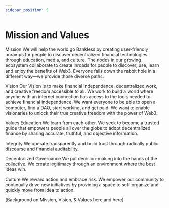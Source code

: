 ```yaml
---
sidebar_position: 5
---
```


# Mission and Values

Mission
We will help the world go Bankless by creating user-friendly onramps for people to discover decentralized financial technologies through education, media, and culture. The nodes in our growing ecosystem collaborate to create inroads for people to discover, use, learn and enjoy the benefits of Web3. Everyone falls down the rabbit hole in a different way—we provide those diverse paths. 

Vision
Our Vision is to make financial independence, decentralized work, and creative freedom accessible to all. We work to build a world where anyone with an internet connection has access to the tools needed to achieve financial independence. We want everyone to be able to open a computer, find a DAO, start working, and get paid. We want to enable visionaries to unlock their true creative freedom with the power of Web3. 

Values
Education
We learn from each other. We seek to become a trusted guide that empowers people all over the globe to adopt decentralized finance by sharing accurate, truthful, and objective information.

Integrity
We operate transparently and build trust through radically public discourse and financial auditability.

Decentralized Governance
We put decision-making into the hands of the collective. We create legitimacy through an environment where the best ideas win.

Culture
We reward action and embrace risk. We empower our community to continually drive new initiatives by providing a space to self-organize and quickly move from idea to action.

[Background on Mission, Vision, & Values here and here]